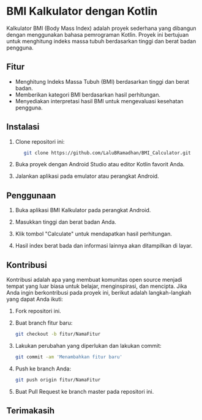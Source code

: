 # BMI Kalkulator dengan Kotlin

Kalkulator BMI (Body Mass Index) adalah proyek sederhana yang dibangun dengan menggunakan bahasa pemrograman Kotlin. Proyek ini bertujuan untuk menghitung indeks massa tubuh berdasarkan tinggi dan berat badan pengguna.

## Fitur

- Menghitung Indeks Massa Tubuh (BMI) berdasarkan tinggi dan berat badan.
- Memberikan kategori BMI berdasarkan hasil perhitungan.
- Menyediakan interpretasi hasil BMI untuk mengevaluasi kesehatan pengguna.

## Instalasi

1. Clone repositori ini:

   ```sh
      git clone https://github.com/LaluBRamadhan/BMI_Calculator.git
   ```

2. Buka proyek dengan Android Studio atau editor Kotlin favorit Anda.

3. Jalankan aplikasi pada emulator atau perangkat Android.

## Penggunaan

1. Buka aplikasi BMI Kalkulator pada perangkat Android.

2. Masukkan tinggi dan berat badan Anda.

3. Klik tombol "Calculate" untuk mendapatkan hasil perhitungan.

4. Hasil index berat bada dan informasi lainnya akan ditampilkan di layar.

## Kontribusi

Kontribusi adalah apa yang membuat komunitas open source menjadi tempat yang luar biasa untuk belajar, menginspirasi, dan mencipta. Jika Anda ingin berkontribusi pada proyek ini, berikut adalah langkah-langkah yang dapat Anda ikuti:

1. Fork repositori ini.

2. Buat branch fitur baru:

   ```sh
   git checkout -b fitur/NamaFitur
   ```

3. Lakukan perubahan yang diperlukan dan lakukan commit:

   ```sh
   git commit -am 'Menambahkan fitur baru'
   ```

4. Push ke branch Anda:

   ```sh
   git push origin fitur/NamaFitur
   ```

5. Buat Pull Request ke branch master pada repositori ini.

## Terimakasih



